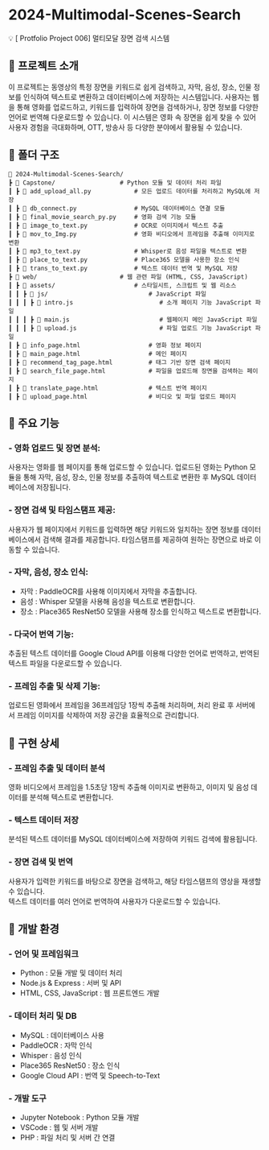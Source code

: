 # 2024-Multimodal-Scenes-Search
💡 [ Protfolio Project 006] 멀티모달 장면 검색 시스템

## 📌 프로젝트 소개
이 프로젝트는 동영상의 특정 장면을 키워드로 쉽게 검색하고, 자막, 음성, 장소, 인물 정보를 인식하여 텍스트로 변환하고 데이터베이스에 저장하는 시스템입니다. 사용자는 웹을 통해 영화를 업로드하고, 키워드를 입력하여 장면을 검색하거나, 장면 정보를 다양한 언어로 번역해 다운로드할 수 있습니다. 이 시스템은 영화 속 장면을 쉽게 찾을 수 있어 사용자 경험을 극대화하며, OTT, 방송사 등 다양한 분야에서 활용될 수 있습니다.

## 📌 폴더 구조
    📂 2024-Multimodal-Scenes-Search/  
    ┣ 📂 Capstone/                  # Python 모듈 및 데이터 처리 파일  
    ┃ ┣ 📜 add_upload_all.py            # 모든 업로드 데이터를 처리하고 MySQL에 저장  
    ┃ ┣ 📜 db_connect.py                # MySQL 데이터베이스 연결 모듈  
    ┃ ┣ 📜 final_movie_search_py.py     # 영화 검색 기능 모듈  
    ┃ ┣ 📜 image_to_text.py             # OCR로 이미지에서 텍스트 추출  
    ┃ ┣ 📜 mov_to_Img.py                # 영화 비디오에서 프레임을 추출해 이미지로 변환  
    ┃ ┣ 📜 mp3_to_text.py               # Whisper로 음성 파일을 텍스트로 변환  
    ┃ ┣ 📜 place_to_text.py             # Place365 모델을 사용한 장소 인식  
    ┃ ┣ 📜 trans_to_text.py             # 텍스트 데이터 번역 및 MySQL 저장  
    ┣ 📂 web/                       # 웹 관련 파일 (HTML, CSS, JavaScript)  
    ┃ ┣ 📂 assets/                      # 스타일시트, 스크립트 및 웹 리소스  
    ┃ ┃ ┣ 📂 js/                            # JavaScript 파일   
    ┃ ┃ ┃ ┣ 📜 intro.js                        # 소개 페이지 기능 JavaScript 파일   
    ┃ ┃ ┃ ┣ 📜 main.js                         # 웹페이지 메인 JavaScript 파일  
    ┃ ┃ ┃ ┣ 📜 upload.js                       # 파일 업로드 기능 JavaScript 파일  
    ┃ ┣ 📜 info_page.html                   # 영화 정보 페이지  
    ┃ ┣ 📜 main_page.html                   # 메인 페이지  
    ┃ ┣ 📜 recommend_tag_page.html          # 태그 기반 장면 검색 페이지  
    ┃ ┣ 📜 search_file_page.html            # 파일을 업로드해 장면을 검색하는 페이지  
    ┃ ┣ 📜 translate_page.html              # 텍스트 번역 페이지  
    ┃ ┣ 📜 upload_page.html                 # 비디오 및 파일 업로드 페이지  

## 📌 주요 기능
### - 영화 업로드 및 장면 분석:  
사용자는 영화를 웹 페이지를 통해 업로드할 수 있습니다. 업로드된 영화는 Python 모듈을 통해 자막, 음성, 장소, 인물 정보를 추출하여 텍스트로 변환한 후 MySQL 데이터베이스에 저장됩니다.

### - 장면 검색 및 타임스탬프 제공:  
사용자가 웹 페이지에서 키워드를 입력하면 해당 키워드와 일치하는 장면 정보를 데이터베이스에서 검색해 결과를 제공합니다. 타임스탬프를 제공하여 원하는 장면으로 바로 이동할 수 있습니다.

### - 자막, 음성, 장소 인식:
- 자막 : PaddleOCR를 사용해 이미지에서 자막을 추출합니다.  
- 음성 : Whisper 모델을 사용해 음성을 텍스트로 변환합니다.  
- 장소 : Place365 ResNet50 모델을 사용해 장소를 인식하고 텍스트로 변환합니다.  

### - 다국어 번역 기능:
추출된 텍스트 데이터를 Google Cloud API를 이용해 다양한 언어로 번역하고, 번역된 텍스트 파일을 다운로드할 수 있습니다.  

### - 프레임 추출 및 삭제 기능:
업로드된 영화에서 프레임을 36프레임당 1장씩 추출해 처리하며, 처리 완료 후 서버에서 프레임 이미지를 삭제하여 저장 공간을 효율적으로 관리합니다.  

## 📌 구현 상세
### - 프레임 추출 및 데이터 분석
영화 비디오에서 프레임을 1.5초당 1장씩 추출해 이미지로 변환하고, 이미지 및 음성 데이터를 분석해 텍스트로 변환합니다.  

### - 텍스트 데이터 저장
분석된 텍스트 데이터를 MySQL 데이터베이스에 저장하여 키워드 검색에 활용됩니다.  

### - 장면 검색 및 번역
사용자가 입력한 키워드를 바탕으로 장면을 검색하고, 해당 타임스탬프의 영상을 재생할 수 있습니다.  
텍스트 데이터를 여러 언어로 번역하여 사용자가 다운로드할 수 있습니다.  


## 📌 개발 환경
### - 언어 및 프레임워크
- Python : 모듈 개발 및 데이터 처리
- Node.js & Express : 서버 및 API
- HTML, CSS, JavaScript : 웹 프론트엔드 개발

### - 데이터 처리 및 DB
- MySQL : 데이터베이스 사용
- PaddleOCR : 자막 인식
- Whisper : 음성 인식
- Place365 ResNet50 : 장소 인식
- Google Cloud API : 번역 및 Speech-to-Text

### - 개발 도구
- Jupyter Notebook : Python 모듈 개발
- VSCode : 웹 및 서버 개발
- PHP : 파일 처리 및 서버 간 연결

